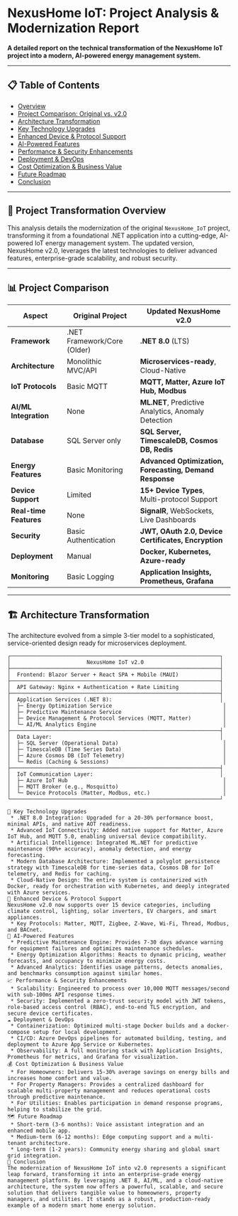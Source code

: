 # NexusHome IoT: Project Analysis & Modernization Report

**A detailed report on the technical transformation of the NexusHome IoT project into a modern, AI-powered energy management system.**

---

## 📋 Table of Contents

- [Overview](#-project-transformation-overview)
- [Project Comparison: Original vs. v2.0](#-project-comparison)
- [Architecture Transformation](#️-architecture-transformation)
- [Key Technology Upgrades](#-key-technology-upgrades)
- [Enhanced Device & Protocol Support](#-enhanced-device--protocol-support)
- [AI-Powered Features](#-ai-powered-features)
- [Performance & Security Enhancements](#-performance--security-enhancements)
- [Deployment & DevOps](#-deployment--devops)
- [Cost Optimization & Business Value](#-cost-optimization--business-value)
- [Future Roadmap](#-future-roadmap)
- [Conclusion](#-conclusion)

---

## 🌟 Project Transformation Overview

This analysis details the modernization of the original `NexusHome_IoT` project, transforming it from a foundational .NET application into a cutting-edge, AI-powered IoT energy management system. The updated version, NexusHome v2.0, leverages the latest technologies to deliver advanced features, enterprise-grade scalability, and robust security.

---

## 📊 Project Comparison

| Aspect                  | Original Project              | Updated NexusHome v2.0                               |
| ----------------------- | ----------------------------- | ---------------------------------------------------- |
| **Framework** | .NET Framework/Core (Older)   | **.NET 8.0** (LTS)                                   |
| **Architecture** | Monolithic MVC/API            | **Microservices-ready**, Cloud-Native                |
| **IoT Protocols** | Basic MQTT                    | **MQTT, Matter, Azure IoT Hub, Modbus** |
| **AI/ML Integration** | None                          | **ML.NET**, Predictive Analytics, Anomaly Detection  |
| **Database** | SQL Server only               | **SQL Server, TimescaleDB, Cosmos DB, Redis** |
| **Energy Features** | Basic Monitoring              | **Advanced Optimization, Forecasting, Demand Response** |
| **Device Support** | Limited                       | **15+ Device Types**, Multi-protocol Support         |
| **Real-time Features** | None                          | **SignalR**, WebSockets, Live Dashboards             |
| **Security** | Basic Authentication          | **JWT, OAuth 2.0, Device Certificates, Encryption** |
| **Deployment** | Manual                        | **Docker, Kubernetes, Azure-ready** |
| **Monitoring** | Basic Logging                 | **Application Insights, Prometheus, Grafana** |

---

## 🏗️ Architecture Transformation

The architecture evolved from a simple 3-tier model to a sophisticated, service-oriented design ready for microservices deployment.

```text
┌──────────────────────────────────────────────────────────────────┐
│                        NexusHome IoT v2.0                        │
├──────────────────────────────────────────────────────────────────┤
│  Frontend: Blazor Server + React SPA + Mobile (MAUI)             │
├──────────────────────────────────────────────────────────────────┤
│  API Gateway: Nginx + Authentication + Rate Limiting             │
├──────────────────────────────────────────────────────────────────┤
│  Application Services (.NET 8):                                  │
│  ├─ Energy Optimization Service                                   │
│  ├─ Predictive Maintenance Service                                │
│  ├─ Device Management & Protocol Services (MQTT, Matter)          │
│  └─ AI/ML Analytics Engine                                        │
├──────────────────────────────────────────────────────────────────┤
│  Data Layer:                                                     │
│  ├─ SQL Server (Operational Data)                                 │
│  ├─ TimescaleDB (Time Series Data)                                │
│  ├─ Azure Cosmos DB (IoT Telemetry)                               │
│  └─ Redis (Caching & Sessions)                                    │
├──────────────────────────────────────────────────────────────────┤
│  IoT Communication Layer:                                        │
│  ├─ Azure IoT Hub                                                 │
│  ├─ MQTT Broker (e.g., Mosquitto)                                 │
│  └─ Device Protocols (Matter, Modbus, etc.)                       │
└──────────────────────────────────────────────────────────────────┘

🚀 Key Technology Upgrades
 * .NET 8.0 Integration: Upgraded for a 20-30% performance boost, minimal APIs, and native AOT readiness.
 * Advanced IoT Connectivity: Added native support for Matter, Azure IoT Hub, and MQTT 5.0, enabling universal device compatibility.
 * Artificial Intelligence: Integrated ML.NET for predictive maintenance (90%+ accuracy), anomaly detection, and energy forecasting.
 * Modern Database Architecture: Implemented a polyglot persistence strategy with TimescaleDB for time-series data, Cosmos DB for IoT telemetry, and Redis for caching.
 * Cloud-Native Design: The entire system is containerized with Docker, ready for orchestration with Kubernetes, and deeply integrated with Azure services.
🔌 Enhanced Device & Protocol Support
NexusHome v2.0 now supports over 15 device categories, including climate control, lighting, solar inverters, EV chargers, and smart appliances.
 * Key Protocols: Matter, MQTT, Zigbee, Z-Wave, Wi-Fi, Thread, Modbus, and BACnet.
🤖 AI-Powered Features
 * Predictive Maintenance Engine: Provides 7-30 days advance warning for equipment failures and optimizes maintenance schedules.
 * Energy Optimization Algorithms: Reacts to dynamic pricing, weather forecasts, and occupancy to minimize energy costs.
 * Advanced Analytics: Identifies usage patterns, detects anomalies, and benchmarks consumption against similar homes.
📈 Performance & Security Enhancements
 * Scalability: Engineered to process over 10,000 MQTT messages/second with sub-100ms API response times.
 * Security: Implemented a zero-trust security model with JWT tokens, role-based access control (RBAC), end-to-end TLS encryption, and secure device certificates.
☁️ Deployment & DevOps
 * Containerization: Optimized multi-stage Docker builds and a docker-compose setup for local development.
 * CI/CD: Azure DevOps pipelines for automated building, testing, and deployment to Azure App Service or Kubernetes.
 * Observability: A full monitoring stack with Application Insights, Prometheus for metrics, and Grafana for visualization.
💰 Cost Optimization & Business Value
 * For Homeowners: Delivers 15-30% average savings on energy bills and increases home comfort and value.
 * For Property Managers: Provides a centralized dashboard for scalable multi-property management and reduces operational costs through predictive maintenance.
 * For Utilities: Enables participation in demand response programs, helping to stabilize the grid.
🗺️ Future Roadmap
 * Short-term (3-6 months): Voice assistant integration and an enhanced mobile app.
 * Medium-term (6-12 months): Edge computing support and a multi-tenant architecture.
 * Long-term (1-2 years): Community energy sharing and global smart grid integration.
🎯 Conclusion
The modernization of NexusHome IoT into v2.0 represents a significant leap forward, transforming it into an enterprise-grade energy management platform. By leveraging .NET 8, AI/ML, and a cloud-native architecture, the system now offers a powerful, scalable, and secure solution that delivers tangible value to homeowners, property managers, and utilities. It stands as a robust, production-ready example of a modern smart home energy solution.

